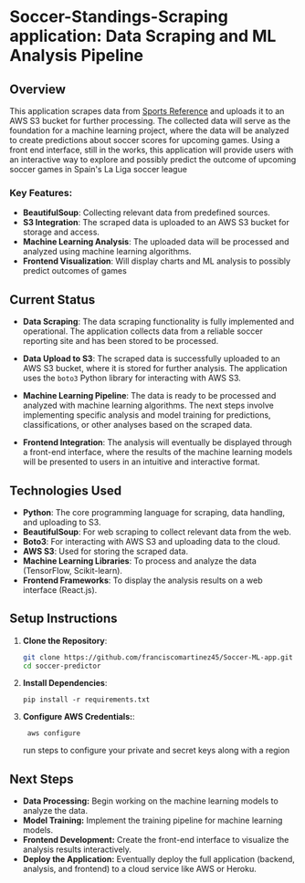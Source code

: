 # Soccer-Standings-Scraping application: Data Scraping and ML Analysis Pipeline

## Overview

This application scrapes data from [Sports Reference](https://www.sports-reference.com/) and uploads it to an AWS S3 bucket for further processing. The collected data will serve as the foundation for a machine learning project, where the data will be analyzed to create predictions about soccer scores for upcoming games. Using a front end interface, still in the works, this application will provide users with an interactive way to explore and possibly predict the outcome of upcoming soccer games in Spain's La Liga soccer league

### Key Features:

- **BeautifulSoup**: Collecting relevant data from predefined sources.
- **S3 Integration**: The scraped data is uploaded to an AWS S3 bucket for storage and access.
- **Machine Learning Analysis**: The uploaded data will be processed and analyzed using machine learning algorithms.
- **Frontend Visualization**: Will display charts and ML analysis to possibly predict outcomes of games

## Current Status

- **Data Scraping**: The data scraping functionality is fully implemented and operational. The application collects data from a reliable soccer reporting site and has been stored to be processed.
- **Data Upload to S3**: The scraped data is successfully uploaded to an AWS S3 bucket, where it is stored for further analysis. The application uses the `boto3` Python library for interacting with AWS S3.

- **Machine Learning Pipeline**: The data is ready to be processed and analyzed with machine learning algorithms. The next steps involve implementing specific analysis and model training for predictions, classifications, or other analyses based on the scraped data.

- **Frontend Integration**: The analysis will eventually be displayed through a front-end interface, where the results of the machine learning models will be presented to users in an intuitive and interactive format.

## Technologies Used

- **Python**: The core programming language for scraping, data handling, and uploading to S3.
- **BeautifulSoup**: For web scraping to collect relevant data from the web.
- **Boto3**: For interacting with AWS S3 and uploading data to the cloud.
- **AWS S3**: Used for storing the scraped data.
- **Machine Learning Libraries**: To process and analyze the data (TensorFlow, Scikit-learn).
- **Frontend Frameworks**: To display the analysis results on a web interface (React.js).

## Setup Instructions

1. **Clone the Repository**:

   ```bash
   git clone https://github.com/franciscomartinez45/Soccer-ML-app.git
   cd soccer-predictor

   ```

2. **Install Dependencies**:

   ```
   pip install -r requirements.txt

   ```

3. **Configure AWS Credentials:**:
   ```
    aws configure
   ```
   run steps to configure your private and secret keys along with a region

## Next Steps

- **Data Processing:** Begin working on the machine learning models to analyze the data.
- **Model Training:** Implement the training pipeline for machine learning models.
- **Frontend Development:** Create the front-end interface to visualize the analysis results interactively.
- **Deploy the Application:** Eventually deploy the full application (backend, analysis, and frontend) to a cloud service like AWS or Heroku.
